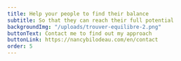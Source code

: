 ```yaml
---
title: Help your people to find their balance
subtitle: So that they can reach their full potential
backgroundImg: "/uploads/trouver-equilibre-2.png"
buttonText: Contact me to find out my approach
buttonLink: https://nancybilodeau.com/en/contact
order: 5
---
```


